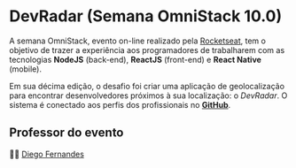 # DevRadar (Semana OmniStack 10.0)
A semana OmniStack, evento on-line realizado pela [Rocketseat](https://rocketseat.com.br), tem o objetivo de trazer a experiência aos programadores de trabalharem com as tecnologias **NodeJS** (back-end), **ReactJS** (front-end) e **React Native** (mobile).

Em sua décima edição, o desafio foi criar uma aplicação de geolocalização para encontrar desenvolvedores próximos à sua localização: o *DevRadar*. O sistema é conectado aos perfis dos profissionais no [**GitHub**](https://github.com).

## Professor do evento
:man_teacher: [Diego Fernandes](https://github.com/diego3g)
